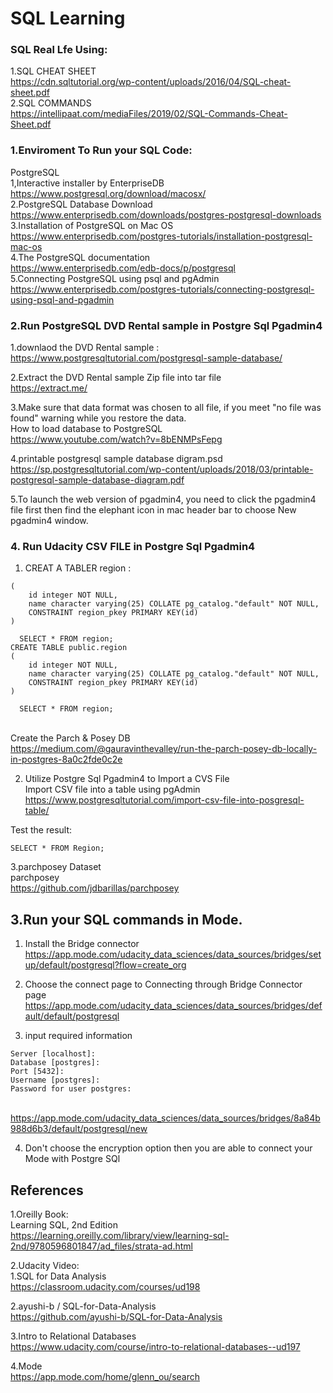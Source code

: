 # SQL Learning
### SQL Real Lfe Using:

1.SQL CHEAT SHEET
<br>https://cdn.sqltutorial.org/wp-content/uploads/2016/04/SQL-cheat-sheet.pdf
<br>2.SQL COMMANDS
<br>https://intellipaat.com/mediaFiles/2019/02/SQL-Commands-Cheat-Sheet.pdf




### 1.Enviroment To Run your SQL Code:
PostgreSQL
<br>1,Interactive installer by EnterpriseDB
<br>https://www.postgresql.org/download/macosx/
<br>2.PostgreSQL Database Download
<br>https://www.enterprisedb.com/downloads/postgres-postgresql-downloads
<br>3.Installation of PostgreSQL on Mac OS
<br>https://www.enterprisedb.com/postgres-tutorials/installation-postgresql-mac-os
<br>4.The PostgreSQL documentation
<br>https://www.enterprisedb.com/edb-docs/p/postgresql
<br>5.Connecting PostgreSQL using psql and pgAdmin
<br>https://www.enterprisedb.com/postgres-tutorials/connecting-postgresql-using-psql-and-pgadmin

### 2.Run PostgreSQL DVD Rental sample in Postgre Sql Pgadmin4
1.downlaod the DVD Rental sample :
<br>https://www.postgresqltutorial.com/postgresql-sample-database/

2.Extract the DVD Rental sample  Zip file into tar file
<br>https://extract.me/

3.Make sure that data format was chosen to all file, if you meet "no file was found" warning while you restore the data.
<br>How to load database to PostgreSQL
<br>https://www.youtube.com/watch?v=8bENMPsFepg

4.printable postgresql sample database digram.psd
<br>https://sp.postgresqltutorial.com/wp-content/uploads/2018/03/printable-postgresql-sample-database-diagram.pdf

5.To launch the web version of pgadmin4, you need to click the pgadmin4 file first then find the elephant icon in mac header bar to choose New pgadmin4 window.

### 4. Run Udacity CSV FILE in Postgre Sql Pgadmin4
1. CREAT A TABLER region :
```CREATE TABLE public.region
( 
    id integer NOT NULL,
	name character varying(25) COLLATE pg_catalog."default" NOT NULL,
	CONSTRAINT region_pkey PRIMARY KEY(id)
)

  SELECT * FROM region;
CREATE TABLE public.region
( 
    id integer NOT NULL,
	name character varying(25) COLLATE pg_catalog."default" NOT NULL,
	CONSTRAINT region_pkey PRIMARY KEY(id)
)

  SELECT * FROM region;
```
<br>Create the Parch & Posey DB
<br>https://medium.com/@gauravinthevalley/run-the-parch-posey-db-locally-in-postgres-8a0c2fde0c2e

2. Utilize Postgre Sql Pgadmin4 to Import a CVS File
<br>Import CSV file into a table using pgAdmin
<br>https://www.postgresqltutorial.com/import-csv-file-into-posgresql-table/

Test the result:
```
SELECT * FROM Region;
```

3.parchposey Dataset
<br>parchposey
<br>https://github.com/jdbarillas/parchposey

## 3.Run your SQL commands in Mode.
1. Install the Bridge connector
<br>https://app.mode.com/udacity_data_sciences/data_sources/bridges/setup/default/postgresql?flow=create_org

2. Choose the connect page to Connecting through Bridge Connector page
<br>https://app.mode.com/udacity_data_sciences/data_sources/bridges/default/default/postgresql
3. input required information
```
Server [localhost]: 
Database [postgres]: 
Port [5432]: 
Username [postgres]: 
Password for user postgres: 
```
<br>https://app.mode.com/udacity_data_sciences/data_sources/bridges/8a84b988d6b3/default/postgresql/new

4. Don't choose the encryption option then you are able to connect your Mode with Postgre SQl

## References
1.Oreilly Book:
<br>Learning SQL, 2nd Edition
<br>https://learning.oreilly.com/library/view/learning-sql-2nd/9780596801847/ad_files/strata-ad.html

2.Udacity Video:
<br>1.SQL for Data Analysis
<br>https://classroom.udacity.com/courses/ud198

2.ayushi-b / SQL-for-Data-Analysis
<br>https://github.com/ayushi-b/SQL-for-Data-Analysis

3.Intro to Relational Databases
<br>https://www.udacity.com/course/intro-to-relational-databases--ud197

4.Mode
<br>https://app.mode.com/home/glenn_ou/search


